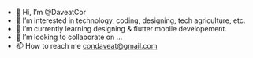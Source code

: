 - 👋 Hi, I’m @DaveatCor
- 👀 I’m interested in technology, coding, designing, tech agriculture, etc.
- 🌱 I’m currently learning designing & flutter mobile developement.
- 💞️ I’m looking to collaborate on ...
- 📫 How to reach me condaveat@gmail.com

<!---
DaveatCor/DaveatCor is a ✨ special ✨ repository because its `README.md` (this file) appears on your GitHub profile.
You can click the Preview link to take a look at your changes.
--->

